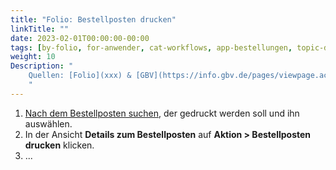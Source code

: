 ```yaml
---
title: "Folio: Bestellposten drucken"
linkTitle: ""
date: 2023-02-01T00:00:00-00:00
tags: [by-folio, for-anwender, cat-workflows, app-bestellungen, topic-drucken, meta-gemeldet_docsfolioorg]
weight: 10
Description: "
    Quellen: [Folio](xxx) & [GBV](https://info.gbv.de/pages/viewpage.action?pageId=851345500)
    "
---
```


1.  [Nach dem Bestellposten suchen](https://info.gbv.de/display/FOLIOGBVEXTERN/Folio%3A+Bestellposten+suchen), der gedruckt werden soll und ihn auswählen.
2.  In der Ansicht **Details zum Bestellposten** auf **Aktion > Bestellposten drucken** klicken.
3.  ...
